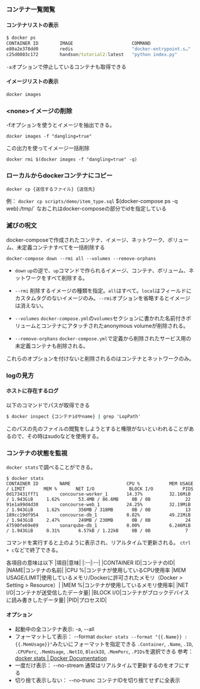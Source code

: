 ### コンテナ一覧閲覧
#### コンテナリストの表示
```cmd
$ docker ps
CONTAINER ID        IMAGE                      COMMAND                  CREATED             STATUS                    PORTS                               NAMES
e80a2e378dd0        redis                      "docker-entrypoint.s…"   4 days ago          Exited (255) 2 days ago   0.0.0.0:6379->6379/tcp              redis
c25d0803c172        handson/tutorial2:latest   "python index.py"        3+++++++++++++++++++++++++++++++++++12 days ago         Exited (255) 2 days ago   0.0.0.0:8080->8080/tcp              tutorial2_application_1
```
`-a`オプションで停止しているコンテナも取得できる

#### イメージリストの表示
```cmd
docker images
```

### \<none>イメージの削除
-fオプションを使うとイメージを抽出できる。
```
docker images -f "dangling=true"
```
この出力を使ってイメージ一括削除
```
docker rmi $(docker images -f "dangling=true" -q)
```

### ローカルからdockerコンテナにコピー
```
docker cp {送信するファイル} {送信先}
```
例：
`docker cp scripts/demo/item_type.sql` $(docker-compose ps -q web):/tmp/`
なおこれはdocker-composeの部分でidを指定している
### 滅びの呪文

docker-composeで作成されたコンテナ、イメージ、ネットワーク、ボリューム、未定義コンテナすべてを一括削除する
```
docker-compose down --rmi all --volumes --remove-orphans
```
* `down`
    `up`の逆で、`up`コマンドで作られるイメージ、コンテナ、ボリューム、ネットワークをすべて削除する。
* `--rmi`
    削除するイメージの種類を指定。`all`はすべて。`local`はフィールドにカスタムタグのないイメージのみ。`--rmi`オプションを省略するとイメージは消えない。

* `--volumes`
    `docker-compose.yml`の`volumes`セクションに書かれた名前付きボリュームとコンテナにアタッチされたanonymous volumeが削除される。
* `--remove-orphans`
    `docker-compose.yml`で定義から削除されたサービス用の未定義コンテナも削除される。
    
これらのオプションを付けないと削除されるのはコンテナとネットワークのみ。

### logの見方
#### ホストに存在するログ
以下のコマンドでパスが取得できる
```cmd
$ docker inspect {コンテナidやname} | grep 'LopPath'
```
このパスの先のファイルの閲覧をしようとすると権限がないといわれることがあるので、その時はsudoなどを使用する。

### コンテナの状態を監視
`docker stats`で調べることができる。
```
$ docker stats
CONTAINER ID        NAME                     CPU %           MEM USAGE / LIMIT       MEM %       NET I/O             BLOCK I/O           PIDS
0d173431ff71        concourse-worker_1       14.37%          32.16MiB / 1.943GiB     1.62%       53.4MB / 86.6MB     0B / 0B             22
91e1a99d4d30        concourse-web_1          24.25%          32.19MiB / 1.943GiB     1.62%       356MB / 318MB       0B / 0B             13
189cc19df954        concourse-db_1           0.82%           49.21MiB / 1.943GiB     2.47%       249MB / 230MB       0B / 0B             24
47590fe69e09        sonarqube-db_1           0.00%           6.246MiB / 1.943GiB     0.31%       6.57kB / 1.22kB     0B / 0B             7
```
コマンドを実行すると上のように表示され、リアルタイムで更新される。
`ctrl + c`などで終了できる。

各項目の意味は以下
|項目|意味|
|:--|:--|
|CONTAINER ID|コンテナのID|
|NAME|コンテナの名前|
|CPU %|コンテナが使用しているCPU使用率
|MEM USAGE/LIMIT|使用しているメモリ/Dockerに許可されたメモリ（Docker > Setting > Resource）|
|MEM %|コンテナが使用しているメモリ使用率|
|NET I/O|コンテナが送受信したデータ量|
|BLOCK I/O|コンテナがブロックデバイスに読み書きしたデータ量|
|PID|プロセスID|
#### オプション
* 起動中の全コンテナ表示: -a, --all
* フォーマットして表示： --format
    `docker stats --format "{{.Name}} : {{.MemUsage}}"`みたいにフォーマットを指定できる
    `.Container`, `.Name`, `.ID`, `.CPUPerc`, `.MemUsage`, `.NetIO`, `BlockIO`, `.MemPerc`, `.PIDs`を選択できる
    参考：[docker stats | Docker Documentation](https://docs.docker.com/engine/reference/commandline/stats/#formatting)
* 一度だけ表示： --no-stream
    通常はリアルタイムで更新するのをオフにする
* 切り捨て表示しない： --no-trunc
    コンテナIDを切り捨てせずに全表示